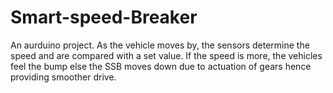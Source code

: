 # Smart-speed-Breaker
An aurduino project. As the vehicle moves by, the sensors determine the speed and are compared with a set value. 
If the speed is more, the vehicles feel the bump else the SSB moves down due to actuation of gears hence providing smoother drive.

